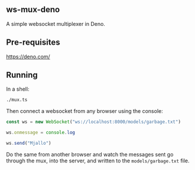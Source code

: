 ## ws-mux-deno

A simple websocket multiplexer in Deno.

## Pre-requisites

https://deno.com/

## Running

In a shell:

```bash
./mux.ts
```

Then connect a websocket from any browser using the console:

```javascript
const ws = new WebSocket("ws://localhost:8000/models/garbage.txt")

ws.onmessage = console.log

ws.send("Mjallo")
```

Do the same from another browser and watch the messages sent go through the mux, into the server, and written to the `models/garbage.txt` file.

